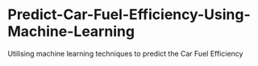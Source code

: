# Predict-Car-Fuel-Efficiency-Using-Machine-Learning
Utilising machine learning techniques to predict the Car Fuel Efficiency
